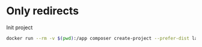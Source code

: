 # Only redirects

Init project
```bash
docker run --rm -v $(pwd):/app composer create-project --prefer-dist laravel/laravel only-redirects
```